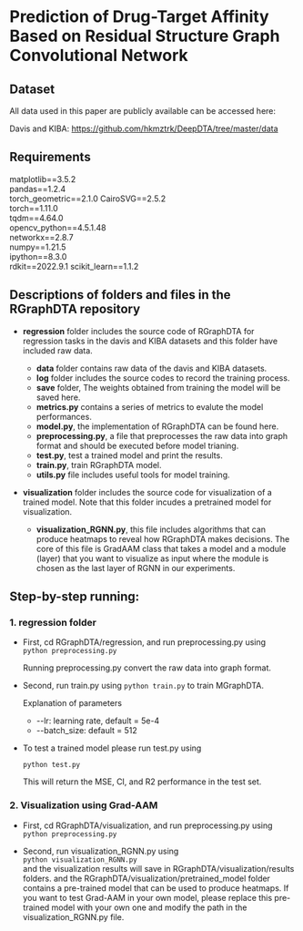 # Prediction of Drug-Target Affinity Based on Residual Structure Graph Convolutional Network

## Dataset
All data used in this paper are publicly available can be accessed here:

Davis and KIBA: https://github.com/hkmztrk/DeepDTA/tree/master/data

## Requirements  

matplotlib==3.5.2  
pandas==1.2.4  
torch_geometric==2.1.0 
CairoSVG==2.5.2  
torch==1.11.0  
tqdm==4.64.0  
opencv_python==4.5.1.48  
networkx==2.8.7  
numpy==1.21.5  
ipython==8.3.0  
rdkit==2022.9.1 
scikit_learn==1.1.2 

## Descriptions of folders and files in the RGraphDTA repository

* **regression** folder includes the source code of RGraphDTA for regression tasks in the davis and KIBA datasets and this folder have included raw data.
  + **data** folder contains raw data of the davis and KIBA datasets.
  + **log** folder includes the source codes to record the training process.
  + **save** folder, The weights obtained from training the model will be saved here.
  + **metrics.py** contains a series of metrics to evalute the model performances.
  + **model.py**, the implementation of RGraphDTA can be found here.
  + **preprocessing.py**, a file that preprocesses the raw data into graph format and should be executed before model trianing.
  + **test.py**, test a trained model and print the results.
  + **train.py**, train RGraphDTA model.
  + **utils.py** file includes useful tools for model training.

* **visualization** folder includes the source code for visualization of a trained model. Note that this folder incudes a pretrained model for visualization. 
  * **visualization_RGNN.py**, this file includes algorithms that can produce heatmaps to reveal how RGraphDTA makes decisions. The core of this file is GradAAM class that takes a model and a module (layer) that you want to visualize as input where the module is chosen as the last layer of RGNN in our experiments. 

## Step-by-step running:  


### 1. regression folder

- First, cd RGraphDTA/regression, and run preprocessing.py using  
  `python preprocessing.py`  

  Running preprocessing.py convert the raw data into graph format.

- Second, run train.py using `python train.py` to train MGraphDTA.

  Explanation of parameters

  - --lr: learning rate, default =  5e-4
  - --batch_size: default = 512

- To test a trained model please run test.py using

  `python test.py`

  This will return the MSE, CI, and  R2 performance in the test set.


### 2. Visualization using Grad-AAM

- First, cd RGraphDTA/visualization, and run preprocessing.py using  
  `python preprocessing.py`  
 
- Second, run visualization_RGNN.py using  
  `python visualization_RGNN.py`  
  and the visualization results will save in RGraphDTA/visualization/results folders. 
  and the RGraphDTA/visualization/pretrained_model folder contains a pre-trained model that can be used to produce heatmaps. If you want to test Grad-AAM in your own model, please replace this pre-trained model with your own one and modify the path in the visualization_RGNN.py file.

